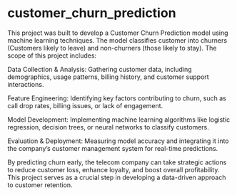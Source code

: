# customer_churn_prediction
This project was built to develop a Customer Churn Prediction model using machine learning techniques. The model classifies customer into churners (Customers likely to leave) and non-churners (those likely to stay). 
The scope of this project includes:

Data Collection & Analysis: Gathering customer data, including demographics, usage patterns, billing history, and customer support interactions.

Feature Engineering: Identifying key factors contributing to churn, such as call drop rates, billing issues, or lack of engagement.

Model Development: Implementing machine learning algorithms like logistic regression, decision trees, or neural networks to classify customers.

Evaluation & Deployment: Measuring model accuracy and integrating it into the company’s customer management system for real-time predictions.

By predicting churn early, the telecom company can take strategic actions to reduce customer loss, enhance loyalty, and boost overall profitability. This project serves as a crucial step in developing a data-driven approach to customer retention.
